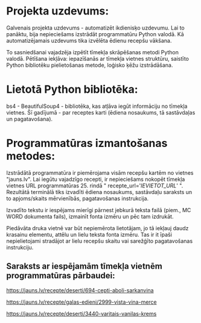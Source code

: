# Projekta uzdevums:

Galvenais projekta uzdevums - automatizēt ikdienisķo uzdevumu. Lai to panāktu, bija nepieciešams izstrādāt programmatūru Python valodā.
Kā automatizējamais uzdevums tika izvēlēta ēdienu recepšu vākšana. 

To sasniedšanai vajadzēja izpētīt tīmekļa skrāpēšanas metodi Python valodā. 
Pētīšana iekļāva: iepazīšanās ar tīmekļa vietnes struktūru, saistīto Python bibliotēku pielietošanas metode, loģisko ķēžu izstrādāšana.

# Lietotā Python bibliotēka:

bs4 - BeautifulSoup4 - bibliotēka, kas atļāva iegūt informāciju no tīmekļa vietnes. Šī gadījumā - par receptes karti (ēdiena nosaukums, tā sastāvdaļas un pagatavošana).

# Programmatūras izmantošanas metodes:

Izstrādātā programmatūra ir piemērojama visām recepšu kartēm no vietnes "jauns.lv". 
Lai iegūtu vajadzīgo recepti, ir nepieciešams nokopēt tīmekļa vietnes URL programmatūras 25. rindā " recepte_url='*IEVIETOT_URL*' ". 
Rezultātā terminālā tiks izvadīti ēdiena nosaukums, sastāvdaļu saraksts un to apjoms/skaits mērvienībās, pagatavošanas instrukcija.

Izvadīto tekstu ir iespējams mierīgi pārnest jebkurā teksta failā (piem., MC WORD dokumenta fails), izmainīt fonta izmēru un pēc tam izdrukāt.

Piedāvāta druka vietnē var būt nepiemērota lietotājam, jo tā iekļauj daudz krasainu elementu, attēlu un lielu teksta fonta izmēru. 
Tas ir it īpaši nepielietojami stradājot ar lielu recepšu skaitu vai sarežģīto pagatavošanas instrukciju.


## Saraksts ar iespējamām tīmekļa vietnēm programmatūras pārbaudei:

https://jauns.lv/recepte/deserti/694-cepti-aboli-sarkanvina

https://jauns.lv/recepte/galas-edieni/2999-vista-vina-merce

https://jauns.lv/recepte/deserti/3440-varitais-vanilas-krems
